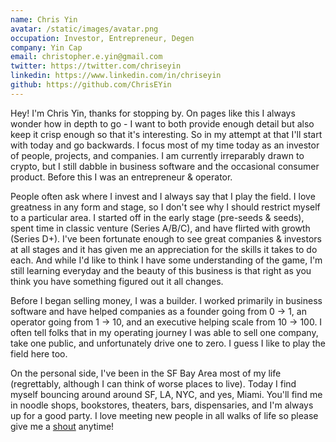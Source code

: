 ```yaml
---
name: Chris Yin
avatar: /static/images/avatar.png
occupation: Investor, Entrepreneur, Degen
company: Yin Cap
email: christopher.e.yin@gmail.com
twitter: https://twitter.com/chriseyin
linkedin: https://www.linkedin.com/in/chriseyin
github: https://github.com/ChrisEYin
---
```


Hey! I'm Chris Yin, thanks for stopping by. On pages like this I always wonder how in depth to go - I want to both provide enough detail but also keep it crisp enough so that it's interesting. So in my attempt at that I'll start with today and go backwards. I focus most of my time today as an investor of people, projects, and companies. I am currently irreparably drawn to crypto, but I still dabble in business software and the occasional consumer product. Before this I was an entrepreneur & operator.

People often ask where I invest and I always say that I play the field. I love greatness in any form and stage, so I don't see why I should restrict myself to a particular area. I started off in the early stage (pre-seeds & seeds), spent time in classic venture (Series A/B/C), and have flirted with growth (Series D+). I've been fortunate enough to see great companies & investors at all stages and it has given me an appreciation for the skills it takes to do each. And while I'd like to think I have some understanding of the game, I'm still learning everyday and the beauty of this business is that right as you think you have something figured out it all changes.

Before I began selling money, I was a builder. I worked primarily in business software and have helped companies as a founder going from 0 -> 1, an operator going from 1 -> 10, and an executive helping scale from 10 -> 100. I often tell folks that in my operating journey I was able to sell one company, take one public, and unfortunately drive one to zero. I guess I like to play the field here too.

On the personal side, I've been in the SF Bay Area most of my life (regrettably, although I can think of worse places to live). Today I find myself bouncing around around SF, LA, NYC, and yes, Miami. You'll find me in noodle shops, bookstores, theaters, bars, dispensaries, and I'm always up for a good party. I love meeting new people in all walks of life so please give me a [shout](http://www.twitter.com/chriseyin) anytime!